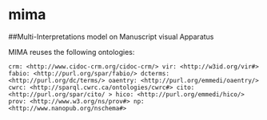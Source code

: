 # mima
##Multi-Interpretations model on Manuscript visual Apparatus

MIMA reuses the following ontologies: 

`crm: <http://www.cidoc-crm.org/cidoc-crm/>
vir: <http://w3id.org/vir#>
fabio: <http://purl.org/spar/fabio/>
dcterms: <http://purl.org/dc/terms/>
oaentry: <http://purl.org/emmedi/oaentry/>
cwrc: <http://sparql.cwrc.ca/ontologies/cwrc#>
cito: <http://purl.org/spar/cito/ >
hico: <http://purl.org/emmedi/hico/>
prov: <http://www.w3.org/ns/prov#>
np: <http://www.nanopub.org/nschema#>
`
